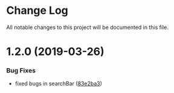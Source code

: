 # Change Log

All notable changes to this project will be documented in this file.

<a name="1.2.0"></a>
# 1.2.0 (2019-03-26)


### Bug Fixes

* fixed bugs in searchBar ([83e2ba3](https://github.com/lexbarba/adevinta/commit/83e2ba3))



